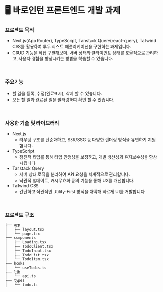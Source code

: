 # 🖥️ 바로인턴 프론트엔드 개발 과제

### 프로젝트 목적

- Next.js(App Router), TypeScript, Tanstack Query(react-query), Tailwind CSS를 활용하여 투두 리스트 애플리케이션을 구현하는 과제입니다.
- CRUD 기능을 직접 구현해보며, 서버 상태와 클라이언트 상태를 효율적으로 관리하고, 사용자 경험을 향상시키는 방법을 학습할 수 있습니다.

<br>

### 주요기능

- 할 일을 등록, 수정(완료표시), 삭제 할 수 있습니다.
- 모든 할 일과 완료된 일을 필터링하여 확인 할 수 있습니다.

<br>

### 사용한 기술 및 라이브러리

- Next.js
  - 라우팅 구조를 단순화하고, SSR/SSG 등 다양한 렌더링 방식을 유연하게 지원합니다.
- TypeScript
  - 점진적 타입를 통해 타입 안정성을 보장하고, 개발 생산성과 유지보수성을 향상시킵니다.
- Tanstack Query
  - 서버 상태 로직을 분리하여 API 요청을 체계적으로 관리합니다.
  - 낙관적 업데이트, 캐시무효화 등의 기능을 통해 UX를 개선합니다.
- Tailwind CSS
  - 간단하고 직관적인 Utility-First 방식을 채택해 빠르게 UI를 개발합니다.

<br>

### 프로젝트 구조

```
├── app
│   ├── layout.tsx
│   └── page.tsx
├── components
│   ├── Loading.tsx
│   ├── TodoClient.tsx
│   ├── TodoInput.tsx
│   ├── TodoList.tsx
│   └── TodoItem.tsx
├── hooks
│   └── useTodos.ts
├── lib
│   └── api.ts
├── types
│   └── todo.ts
```
